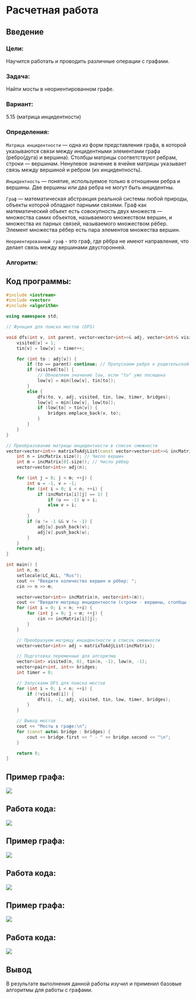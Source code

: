 # Расчетная работа 

## Введение

### Цели: 
Научится работать и проводить различные операции с графами.

### Задача: 
Найти мосты в неориентированном графе.
### Вариант: 
5.15 (матрица инцидентности)

### Определения:

`Матрица инцидентности` — одна из форм представления графа, в которой указываются связи между инцидентными элементами графа (ребро(дуга) и вершина). Столбцы матрицы соответствуют ребрам, строки — вершинам. Ненулевое значение в ячейке матрицы указывает связь между вершиной и ребром (их инцидентность).

`Инцидентность` — понятие, используемое только в отношении ребра и вершины. Две вершины или два ребра не могут быть инцидентны.

`Граф` — математическая абстракция реальной системы любой природы, объекты которой обладают парными связями. Граф как математический объект есть совокупность двух множеств — множества самих объектов, называемого множеством вершин, и множества их парных связей, называемого множеством рёбер. Элемент множества рёбер есть пара элементов множества вершин.

`Неориентированный граф` - это граф, где рёбра не имеют направления, что делает связь между вершинами двусторонней.

### Алгоритм:

## Код программы:
```cpp
#include <iostream>
#include <vector>
#include <algorithm>

using namespace std;

// Функция для поиска мостов (DFS)

void dfs(int v, int parent, vector<vector<int>>& adj, vector<int>& visited, vector<int>& tin, vector<int>& low, int& timer, vector<pair<int, int>>& bridges) {
    visited[v] = 1;
    tin[v] = low[v] = timer++;

    for (int to : adj[v]) {
        if (to == parent) continue; // Пропускаем ребро к родительской вершине
        if (visited[to]) {
            // Обновляем значение low, если "to" уже посещена
            low[v] = min(low[v], tin[to]);
        }
        else {
            dfs(to, v, adj, visited, tin, low, timer, bridges);
            low[v] = min(low[v], low[to]);
            if (low[to] > tin[v]) {
                bridges.emplace_back(v, to);
            }
        }
    }
}

// Преобразование матрицы инцидентности в список смежности
vector<vector<int>> matrixToAdjList(const vector<vector<int>>& incMatrix) {
    int n = incMatrix.size(); // Число вершин
    int m = incMatrix[0].size(); // Число рёбер
    vector<vector<int>> adj(n);

    for (int j = 0; j < m; ++j) {
        int u = -1, v = -1;
        for (int i = 0; i < n; ++i) {
            if (incMatrix[i][j] == 1) {
                if (u == -1) u = i;
                else v = i;
            }
        }
        if (u != -1 && v != -1) {
            adj[u].push_back(v);
            adj[v].push_back(u);
        }
    }
    return adj;
}

int main() {
    int n, m;
    setlocale(LC_ALL, "Rus");
    cout << "Введите количество вершин и рёбер: ";
    cin >> n >> m;

    vector<vector<int>> incMatrix(n, vector<int>(m));
    cout << "Введите матрицу инцидентности (строки - вершины, столбцы - рёбра):\n";
    for (int i = 0; i < n; ++i) {
        for (int j = 0; j < m; ++j) {
            cin >> incMatrix[i][j];
        }
    }

    // Преобразуем матрицу инцидентности в список смежности
    vector<vector<int>> adj = matrixToAdjList(incMatrix);

    // Подготовка переменных для алгоритма
    vector<int> visited(n, 0), tin(n, -1), low(n, -1);
    vector<pair<int, int>> bridges;
    int timer = 0;

    // Запускаем DFS для поиска мостов
    for (int i = 0; i < n; ++i) {
        if (!visited[i]) {
            dfs(i, -1, adj, visited, tin, low, timer, bridges);
        }
    }

    // Вывод мостов
    cout << "Мосты в графе:\n";
    for (const auto& bridge : bridges) {
        cout << bridge.first << " - " << bridge.second << "\n";
    }

    return 0;
}

```
## Пример графа:
![](график1.png)
## Работа кода:
![](код1.png)

## Пример графа:
![](график2.png)
## Работа кода:
![](код2.png)

## Пример графа:
![](график3.png)
## Работа кода:
![](код3.png)


 ## Вывод
 В результате выполнения данной работы изучил и применил базовые алгоритмы для работы с графами.
  
  
